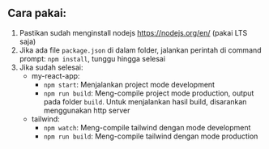 ## Cara pakai:
1. Pastikan sudah menginstall nodejs https://nodejs.org/en/ (pakai LTS saja)
2. Jika ada file `package.json` di dalam folder, jalankan perintah di command prompt: `npm install`, tunggu hingga selesai
3. Jika sudah selesai:
    - my-react-app: 
        - `npm start`: Menjalankan project mode development
        - `npm run build`: Meng-compile project mode production, output pada folder `build`. Untuk menjalankan hasil build, disarankan menggunakan http server
    - tailwind: 
        - `npm watch`: Meng-compile tailwind dengan mode development
        - `npm run build`: Meng-compile tailwind dengan mode production
